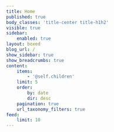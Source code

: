 ```yaml
---
title: Home
published: true
body_classes: 'title-center title-h1h2'
visible: true
sidebar:
    enabled: true
layout: boxed
blog_url: /
show_sidebar: true
show_breadcrumbs: true
content:
    items:
        - '@self.children'
    limit: 5
    order:
        by: date
        dir: desc
    pagination: true
    url_taxonomy_filters: true
feed:
    limit: 10
---
```


